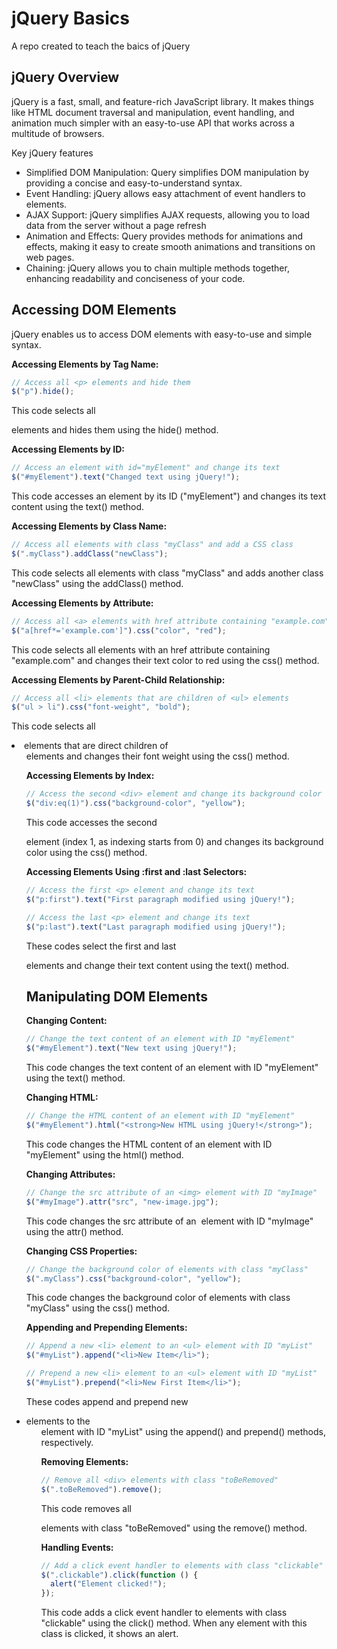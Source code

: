 # jQuery Basics

A repo created to teach the baics of jQuery

## jQuery Overview

jQuery is a fast, small, and feature-rich JavaScript library. It makes things like HTML document traversal and manipulation, event handling, and animation much simpler with an easy-to-use API that works across a multitude of browsers.

Key jQuery features

- Simplified DOM Manipulation: Query simplifies DOM manipulation by providing a concise and easy-to-understand syntax.
- Event Handling: jQuery allows easy attachment of event handlers to elements.
- AJAX Support: jQuery simplifies AJAX requests, allowing you to load data from the server without a page refresh
- Animation and Effects: Query provides methods for animations and effects, making it easy to create smooth animations and transitions on web pages.
- Chaining: jQuery allows you to chain multiple methods together, enhancing readability and conciseness of your code.

## Accessing DOM Elements

jQuery enables us to access DOM elements with easy-to-use and simple syntax.

**Accessing Elements by Tag Name:**

```js
// Access all <p> elements and hide them
$("p").hide();
```

This code selects all <p> elements and hides them using the hide() method.

**Accessing Elements by ID:**

```js
// Access an element with id="myElement" and change its text
$("#myElement").text("Changed text using jQuery!");
```

This code accesses an element by its ID ("myElement") and changes its text content using the text() method.

**Accessing Elements by Class Name:**

```js
// Access all elements with class "myClass" and add a CSS class
$(".myClass").addClass("newClass");
```

This code selects all elements with class "myClass" and adds another class "newClass" using the addClass() method.

**Accessing Elements by Attribute:**

```js
// Access all <a> elements with href attribute containing "example.com"
$("a[href*='example.com']").css("color", "red");
```

This code selects all <a> elements with an href attribute containing "example.com" and changes their text color to red using the css() method.

**Accessing Elements by Parent-Child Relationship:**

```js
// Access all <li> elements that are children of <ul> elements
$("ul > li").css("font-weight", "bold");
```

This code selects all <li> elements that are direct children of <ul> elements and changes their font weight using the css() method.

**Accessing Elements by Index:**

```js
// Access the second <div> element and change its background color
$("div:eq(1)").css("background-color", "yellow");
```

This code accesses the second <div> element (index 1, as indexing starts from 0) and changes its background color using the css() method.

**Accessing Elements Using :first and :last Selectors:**

```js
// Access the first <p> element and change its text
$("p:first").text("First paragraph modified using jQuery!");

// Access the last <p> element and change its text
$("p:last").text("Last paragraph modified using jQuery!");
```

These codes select the first and last <p> elements and change their text content using the text() method.

## Manipulating DOM Elements

**Changing Content:**

```js
// Change the text content of an element with ID "myElement"
$("#myElement").text("New text using jQuery!");
```

This code changes the text content of an element with ID "myElement" using the text() method.

**Changing HTML:**

```js
// Change the HTML content of an element with ID "myElement"
$("#myElement").html("<strong>New HTML using jQuery!</strong>");
```

This code changes the HTML content of an element with ID "myElement" using the html() method.

**Changing Attributes:**

```js
// Change the src attribute of an <img> element with ID "myImage"
$("#myImage").attr("src", "new-image.jpg");
```

This code changes the src attribute of an <img> element with ID "myImage" using the attr() method.

**Changing CSS Properties:**

```js
// Change the background color of elements with class "myClass"
$(".myClass").css("background-color", "yellow");
```

This code changes the background color of elements with class "myClass" using the css() method.

**Appending and Prepending Elements:**

```js
// Append a new <li> element to an <ul> element with ID "myList"
$("#myList").append("<li>New Item</li>");

// Prepend a new <li> element to an <ul> element with ID "myList"
$("#myList").prepend("<li>New First Item</li>");
```

These codes append and prepend new <li> elements to the <ul> element with ID "myList" using the append() and prepend() methods, respectively.

**Removing Elements:**

```js
// Remove all <div> elements with class "toBeRemoved"
$(".toBeRemoved").remove();
```

This code removes all <div> elements with class "toBeRemoved" using the remove() method.

**Handling Events:**

```js
// Add a click event handler to elements with class "clickable"
$(".clickable").click(function () {
  alert("Element clicked!");
});
```

This code adds a click event handler to elements with class "clickable" using the click() method. When any element with this class is clicked, it shows an alert.
